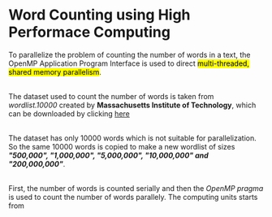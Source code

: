# Word Counting using High Performace Computing
To parallelize the problem of counting the number of words in a text, the OpenMP Application Program Interface
is used to direct <mark>multi-threaded, shared memory parallelism</mark>. <br><br>

The dataset used to count the number of words is taken from *wordlist.10000* created by **Massachusetts Institute of Technology**,
which can be downloaded by clicking [here](https://www.mit.edu/~ecprice/wordlist.10000) <br><br>

The dataset has only 10000 words which is not suitable for parallelization. So the same 10000 words is copied to make a new
wordlist of sizes ***"500,000", "1,000,000", "5,000,000", "10,000,000" and "200,000,000"***. <br><br>

First, the number of words is counted serially and then the *OpenMP pragma* is used to count the number of words parallely.
The computing units starts from 
